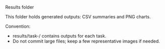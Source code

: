 Results folder

This folder holds generated outputs: CSV summaries and PNG charts.

Convention:
- results/task-<n>/ contains outputs for each task.
- Do not commit large files; keep a few representative images if needed.
